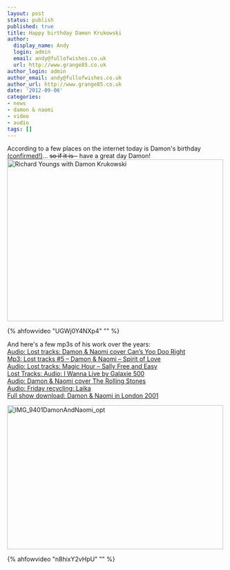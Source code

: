 ```yaml
---
layout: post
status: publish
published: true
title: Happy birthday Damon Krukowski
author:
  display_name: Andy
  login: admin
  email: andy@fullofwishes.co.uk
  url: http://www.grange85.co.uk
author_login: admin
author_email: andy@fullofwishes.co.uk
author_url: http://www.grange85.co.uk
date: '2012-09-06'
categories:
- news
- damon & naomi
- video
- audio
tags: []
---
```

<p>According to a few places on the internet today is Damon's birthday <ins datetime="2012-09-06T13:42:21+00:00">(<a href="https://twitter.com/dada_drummer/status/243704991649521665">confirmed</a>!)</ins>... <del datetime="2012-09-06T13:43:11+00:00">so if it is -</del> have a great day Damon!<br />
<a href="http://www.flickr.com/photos/grange85/5711251457/" title="Richard Youngs with Damon Krukowski by andyaldridge, on Flickr"><img class="aligncenter" src="https://farm4.staticflickr.com/3188/5711251457_11f2422aa4.jpg" width="500" height="375" alt="Richard Youngs with Damon Krukowski"></a></p>

{% ahfowvideo "UGWj0Y4NXp4" "" %}

<p>And here's a few mp3s of his work over the years:<br />
<a href="/2011/12/09/audio-lost-tracks-damon-naomi-cover-cans-yoo-doo-right/">Audio: Lost tracks: Damon & Naomi cover Can’s Yoo Doo Right</a><br />
<a href="/2009/05/20/mp3-lost-tracks-5-damon-naomi-spirit-of-love/">Mp3: Lost tracks #5 – Damon & Naomi – Spirit of Love</a><br />
<a href="/2012/03/15/audio-lost-tracks-magic-hour-sally-free-and-easy/">Audio: Lost tracks: Magic Hour – Sally Free and Easy</a><br />
<a href="/2012/07/11/lost-tracks-audio-i-wanna-live-by-galaxie-500/">Lost Tracks: Audio: I Wanna Live by Galaxie 500</a><br />
<a href="/2012/05/16/audio-damon-naomi-cover-the-rolling-stones/">Audio: Damon & Naomi cover The Rolling Stones</a><br />
<a href="/2011/09/30/audio-friday-recycling-laika/">Audio: Friday recycling: Laika</a><br />
<a href="http://www.mediafire.com/download.php?lindniw2xng">Full show download: Damon & Naomi in London 2001</a></p>
<p><a href="http://www.flickr.com/photos/macskapocs/4876525211/" title="IMG_9401DamonAndNaomi_opt by macskapocs, on Flickr"><img class="aligncenter" src="https://farm5.staticflickr.com/4076/4876525211_70d051440c.jpg" width="500" height="334" alt="IMG_9401DamonAndNaomi_opt"></a><br />

{% ahfowvideo "n8hixY2vHpU" "" %}

